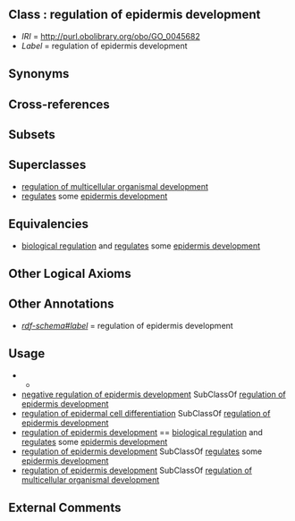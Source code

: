 
## Class : regulation of epidermis development

 * *IRI* = http://purl.obolibrary.org/obo/GO_0045682
 * *Label* = regulation of epidermis development

## Synonyms


## Cross-references


## Subsets


## Superclasses

 * [regulation of multicellular organismal development](../../GO/26/GO_2000026.md)
 * [regulates](../../RO/11/RO_0002211.md) some [epidermis development](../../GO/44/GO_0008544.md)

## Equivalencies

 * [biological regulation](../../GO/07/GO_0065007.md) and [regulates](../../RO/11/RO_0002211.md) some [epidermis development](../../GO/44/GO_0008544.md)

## Other Logical Axioms


## Other Annotations

 * *[rdf-schema#label](../../el/rdf-schema#label.md)* = regulation of epidermis development

## Usage

 * -
 * [negative regulation of epidermis development](../../GO/83/GO_0045683.md) SubClassOf [regulation of epidermis development](../../GO/82/GO_0045682.md)
 * [regulation of epidermal cell differentiation](../../GO/04/GO_0045604.md) SubClassOf [regulation of epidermis development](../../GO/82/GO_0045682.md)
 * [regulation of epidermis development](../../GO/82/GO_0045682.md) == [biological regulation](../../GO/07/GO_0065007.md) and [regulates](../../RO/11/RO_0002211.md) some [epidermis development](../../GO/44/GO_0008544.md)
 * [regulation of epidermis development](../../GO/82/GO_0045682.md) SubClassOf [regulates](../../RO/11/RO_0002211.md) some [epidermis development](../../GO/44/GO_0008544.md)
 * [regulation of epidermis development](../../GO/82/GO_0045682.md) SubClassOf [regulation of multicellular organismal development](../../GO/26/GO_2000026.md)

## External Comments

